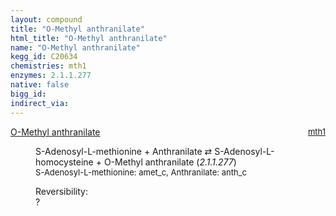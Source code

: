 ```yaml
---
layout: compound
title: "O-Methyl anthranilate"
html_title: "O-Methyl anthranilate"
name: "O-Methyl anthranilate"
kegg_id: C20634
chemistries: mth1
enzymes: 2.1.1.277
native: false
bigg_id: 
indirect_via: 
---
```

<dl><dt class='rs-product'><a href='/compounds/C20634' class='link-dark' data-bs-toggle='tooltip' data-bs-html='true' data-bs-title='KEGG: C20634'>O-Methyl anthranilate</a><span style='float: right; max-width: 40%'><a href='/chemistries/mth1' class='link-dark opacity-50' style='font-size: small; word-wrap: anywhere;'>mth1</a></span></dt><dd><p>S-Adenosyl-L-methionine + Anthranilate &#8644; S-Adenosyl-L-homocysteine + O-Methyl anthranilate (<i>2.1.1.277</i>)<br /><span style='font-size: small;'><span data-bs-toggle='tooltip' data-bs-html='true' data-bs-title='KEGG: C00019'>S-Adenosyl-L-methionine</span>: amet_c, <span data-bs-toggle='tooltip' data-bs-html='true' data-bs-title='KEGG: C00108'>Anthranilate</span>: anth_c</span><br /><div class="reversibility_info">Reversibility: <div class="progress"><div class="progress-bar bg-light" role="progressbar" style="width: 100%" aria-valuenow="0" aria-valuemin="0" aria-valuemax="100"></div></div><span>?</span><div class="progress"><div class="progress-bar bg-light" role="progressbar" style="width: 100%" aria-valuenow="0" aria-valuemin="0" aria-valuemax="10"></div></div></div></p><dl></dl></dd></dl>